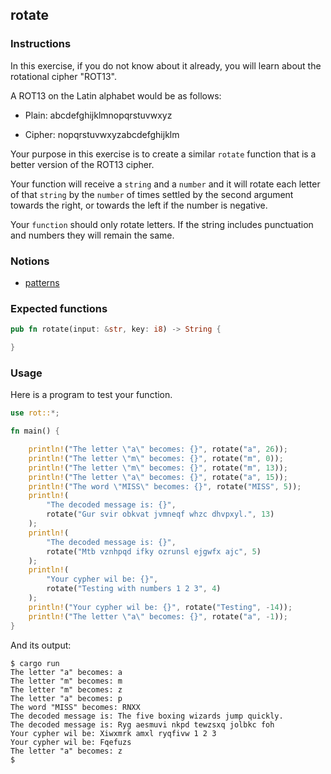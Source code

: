 ## rotate

### Instructions

In this exercise, if you do not know about it already, you will learn about the rotational cipher "ROT13".

A ROT13 on the Latin alphabet would be as follows:

- Plain: abcdefghijklmnopqrstuvwxyz

- Cipher: nopqrstuvwxyzabcdefghijklm

Your purpose in this exercise is to create a similar `rotate` function that is a better version of the ROT13 cipher.

Your function will receive a `string` and a `number` and it will rotate each letter of that `string` by the `number` of times settled by the second argument towards the right, or towards the left if the number is negative.

Your `function` should only rotate letters. If the string includes punctuation and numbers
they will remain the same.

### Notions

- [patterns](https://doc.rust-lang.org/book/ch18-00-patterns.html)

### Expected functions

```rust
pub fn rotate(input: &str, key: i8) -> String {

}
```

### Usage

Here is a program to test your function.

```rust
use rot::*;

fn main() {

    println!("The letter \"a\" becomes: {}", rotate("a", 26));
    println!("The letter \"m\" becomes: {}", rotate("m", 0));
    println!("The letter \"m\" becomes: {}", rotate("m", 13));
    println!("The letter \"a\" becomes: {}", rotate("a", 15));
    println!("The word \"MISS\" becomes: {}", rotate("MISS", 5));
    println!(
        "The decoded message is: {}",
        rotate("Gur svir obkvat jvmneqf whzc dhvpxyl.", 13)
    );
    println!(
        "The decoded message is: {}",
        rotate("Mtb vznhpqd ifky ozrunsl ejgwfx ajc", 5)
    );
    println!(
        "Your cypher wil be: {}",
        rotate("Testing with numbers 1 2 3", 4)
    );
    println!("Your cypher wil be: {}", rotate("Testing", -14));
    println!("The letter \"a\" becomes: {}", rotate("a", -1));
}
```

And its output:

```console
$ cargo run
The letter "a" becomes: a
The letter "m" becomes: m
The letter "m" becomes: z
The letter "a" becomes: p
The word "MISS" becomes: RNXX
The decoded message is: The five boxing wizards jump quickly.
The decoded message is: Ryg aesmuvi nkpd tewzsxq jolbkc foh
Your cypher wil be: Xiwxmrk amxl ryqfivw 1 2 3
Your cypher wil be: Fqefuzs
The letter "a" becomes: z
$
```
